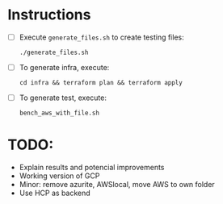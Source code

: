 
# Instructions
- [ ] Execute `generate_files.sh` to create testing files:

  `./generate_files.sh`

- [ ] To generate infra, execute:

  `cd infra && terraform plan && terraform apply`

- [ ] To generate test, execute:

   `bench_aws_with_file.sh`

# TODO:  
* Explain results and potencial improvements
* Working version of GCP
* Minor: remove azurite, AWSlocal, move AWS to own folder
* Use HCP as backend
